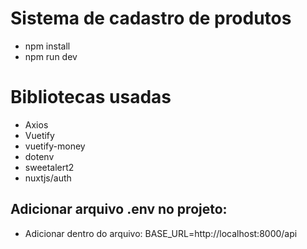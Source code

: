 # Sistema de cadastro de produtos

- npm install
- npm run dev

# Bibliotecas usadas
- Axios
- Vuetify
- vuetify-money
- dotenv
- sweetalert2
- nuxtjs/auth

## Adicionar arquivo .env no projeto:
  - Adicionar dentro do arquivo: BASE_URL=http://localhost:8000/api
  